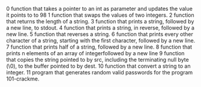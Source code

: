 
0 function that takes a pointer to an int as parameter and updates the value it points to to 98 
1 function that swaps the values of two integers. 
2 function that returns the length of a string. 3 function that prints a string, followed by a new line, to stdout. 
4 function that prints a string, in reverse, followed by a new line. 
5 function that reverses a string. 
6 function that prints every other character of a string, starting with the first character, followed by a new line. 
7 function that prints half of a string, followed by a new line. 
8 function that prints n elements of an array of integerfollowed by a new line 
9 function that copies the string pointed to by src, including the terminating null byte (\0), to the buffer pointed to by dest. 
10 function that convert a string to an integer. 
11 program that generates random valid passwords for the program 101-crackme.
